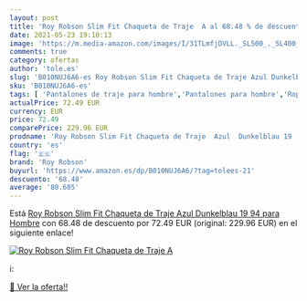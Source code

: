 ```yaml
---
layout: post
title: 'Roy Robson Slim Fit Chaqueta de Traje  A al 68.48 % de descuento'
date: 2021-05-23 19:10:13
image: 'https://m.media-amazon.com/images/I/31TLmfjDVLL._SL500_._SL400_.jpg'
comments: true
category: ofertas
author: 'tole.es'
slug: 'B010NUJ6A6-es Roy Robson Slim Fit Chaqueta de Traje Azul Dunkelblau 19...'
sku: 'B010NUJ6A6-es'
tags: [ 'Pantalones de traje para hombre','Pantalones para hombre','Ropa','Ropa para hombre','Trajes y blazers para hombre','chaqueta','roy robson', ]
actualPrice: 72.49 EUR
currency: EUR
price: 72.49
comparePrice: 229.96 EUR
prodname: 'Roy Robson Slim Fit Chaqueta de Traje  Azul  Dunkelblau 19   94 para Hombre'
country: 'es'
flag: '🇪🇸'
brand: 'Roy Robson'
buyurl: 'https://www.amazon.es/dp/B010NUJ6A6/?tag=tolees-21'
descuento: '68.48'
average: '80.605'
---
```


Está [Roy Robson Slim Fit Chaqueta de Traje  Azul  Dunkelblau 19   94 para Hombre](https://www.amazon.es/dp/B010NUJ6A6/?tag=tolees-21) con 68.48 de descuento por 72.49 EUR (original: 229.96 EUR) en el siguiente enlace!

[![Roy Robson Slim Fit Chaqueta de Traje  A](https://m.media-amazon.com/images/I/31TLmfjDVLL._SL500_._SL400_.jpg)](https://www.amazon.es/dp/B010NUJ6A6/?tag=tolees-21)

ℹ️:


[🛒 Ver la oferta!!](https://www.amazon.es/dp/B010NUJ6A6/?tag=tolees-21)

